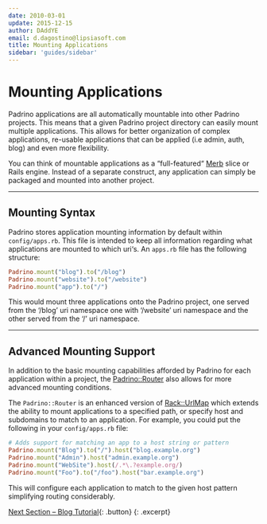 ```yaml
---
date: 2010-03-01
update: 2015-12-15
author: DAddYE
email: d.dagostino@lipsiasoft.com
title: Mounting Applications
sidebar: 'guides/sidebar'
---
```


# Mounting Applications

Padrino applications are all automatically mountable into other Padrino
projects. This means that a given Padrino project directory can easily mount
multiple applications. This allows for better organization of complex
applications, re-usable applications that can be applied (i.e admin, auth, blog)
and even more flexibility.

You can think of mountable applications as a “full-featured“ [Merb](https://github.com/merb/merb "Merb") slice or Rails
engine. Instead of a separate construct, any application can simply be packaged
and mounted into another project.

---


## Mounting Syntax

Padrino stores application mounting information by default within
`config/apps.rb`. This file is intended to keep all information regarding what
applications are mounted to which uri‘s. An `apps.rb` file has the following
structure:


~~~ ruby
Padrino.mount("blog").to("/blog")
Padrino.mount("website").to("/website")
Padrino.mount("app").to("/")
~~~


This would mount three applications onto the Padrino project, one served from
the ‘/blog’ uri namespace one with ‘/website’ uri namespace and the other served
from the ‘/’ uri namespace.

---


## Advanced Mounting Support

In addition to the basic mounting capabilities afforded by Padrino for each
application within a project, the
[Padrino::Router](http://github.com/padrino/padrino-framework/blob/master/padrino-core/lib/padrino-core/router.rb)
also allows for more advanced mounting conditions.

The `Padrino::Router` is an enhanced version of
[Rack::UrlMap](http://github.com/rack/rack/blob/master/lib/rack/urlmap.rb) which
extends the ability to mount applications to a specified path, or specify host
and subdomains to match to an application. For example, you could put the
following in your `config/apps.rb` file:


~~~ ruby
# Adds support for matching an app to a host string or pattern
Padrino.mount("Blog").to("/").host("blog.example.org")
Padrino.mount("Admin").host("admin.example.org")
Padrino.mount("WebSite").host(/.*\.?example.org/)
Padrino.mount("Foo").to("/foo").host("bar.example.org")
~~~


This will configure each application to match to the given host pattern
simplifying routing considerably.

[Next Section &ndash; Blog Tutorial](/guides/blog-tutorial){: .button}
{: .excerpt}

